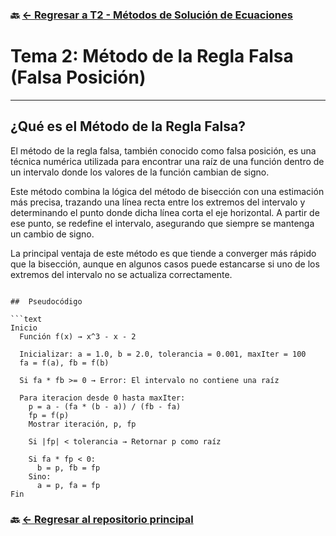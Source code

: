 ### 🔙 [← Regresar a T2 - Métodos de Solución de Ecuaciones](https://github.com/ANTONY2812/M-todosNum-ricosLalo/tree/main/T2%20-%20M%C3%A9todos%20de%20Soluci%C3%B3n%20de%20Ecuaciones)


#  Tema 2: Método de la Regla Falsa (Falsa Posición)



---

##  ¿Qué es el Método de la Regla Falsa?

El método de la regla falsa, también conocido como falsa posición, es una técnica numérica utilizada para encontrar una raíz de una función dentro de un intervalo donde los valores de la función cambian de signo.

Este método combina la lógica del método de bisección con una estimación más precisa, trazando una línea recta entre los extremos del intervalo y determinando el punto donde dicha línea corta el eje horizontal. A partir de ese punto, se redefine el intervalo, asegurando que siempre se mantenga un cambio de signo.

La principal ventaja de este método es que tiende a converger más rápido que la bisección, aunque en algunos casos puede estancarse si uno de los extremos del intervalo no se actualiza correctamente.

```

##  Pseudocódigo

```text
Inicio
  Función f(x) → x^3 - x - 2

  Inicializar: a = 1.0, b = 2.0, tolerancia = 0.001, maxIter = 100
  fa = f(a), fb = f(b)

  Si fa * fb >= 0 → Error: El intervalo no contiene una raíz

  Para iteracion desde 0 hasta maxIter:
    p = a - (fa * (b - a)) / (fb - fa)
    fp = f(p)
    Mostrar iteración, p, fp

    Si |fp| < tolerancia → Retornar p como raíz

    Si fa * fp < 0:
      b = p, fb = fp
    Sino:
      a = p, fa = fp
Fin
````
### 🔙 [← Regresar al repositorio principal](https://github.com/ANTONY2812/M-todosNum-ricosLalo)
